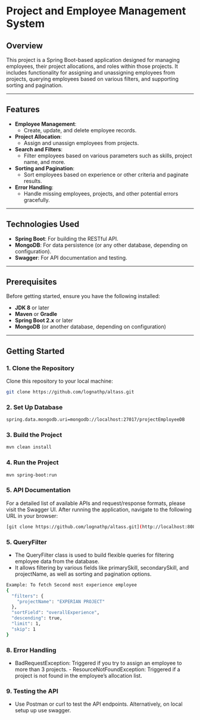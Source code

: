 # Project and Employee Management System

## Overview

This project is a Spring Boot-based application designed for managing employees, their project allocations, and roles within those projects. It includes functionality for assigning and unassigning employees from projects, querying employees based on various filters, and supporting sorting and pagination.

---

## Features

- **Employee Management**: 
  - Create, update, and delete employee records.
- **Project Allocation**: 
  - Assign and unassign employees from projects.
- **Search and Filters**: 
  - Filter employees based on various parameters such as skills, project name, and more.
- **Sorting and Pagination**: 
  - Sort employees based on experience or other criteria and paginate results.
- **Error Handling**: 
  - Handle missing employees, projects, and other potential errors gracefully.

---

## Technologies Used

- **Spring Boot**: For building the RESTful API.
- **MongoDB**: For data persistence (or any other database, depending on configuration).
- **Swagger**: For API documentation and testing.

---

## Prerequisites

Before getting started, ensure you have the following installed:

- **JDK 8** or later
- **Maven** or **Gradle**
- **Spring Boot 2.x** or later
- **MongoDB** (or another database, depending on configuration)

---

## Getting Started

### 1. Clone the Repository

Clone this repository to your local machine:

```bash
git clone https://github.com/lognathp/altass.git
```
### 2. Set Up Database
```bash
spring.data.mongodb.uri=mongodb://localhost:27017/projectEmployeeDB
```
### 3. Build the Project
```bash
mvn clean install
```
### 4. Run the Project
```bash
mvn spring-boot:run
```

### 5. API Documentation

For a detailed list of available APIs and request/response formats, please visit the Swagger UI. After running the application, navigate to the following URL in your browser:
```bash
[git clone https://github.com/lognathp/altass.git](http://localhost:8080/swagger-ui.html)
```

### 5. QueryFilter
  -  The QueryFilter class is used to build flexible queries for filtering employee data from the database.
  -  It allows filtering by various fields like primarySkill, secondarySkill, and projectName, as well as sorting and pagination options.
```bash
Example: To fetch Second most experience employee
{
  "filters": {
    "projectName": "EXPERIAN PROJECT"
  },
  "sortField": "overallExperience",
  "descending": true,
  "limit": 1,
  "skip": 1
}
```
### 8. Error Handling
   -  BadRequestException: Triggered if you try to assign an employee to more than 3 projects.
	 -  ResourceNotFoundException: Triggered if a project is not found in the employee’s allocation list.
### 9. Testing the API
   -  Use Postman or curl to test the API endpoints. Alternatively, on local setup up use swagger.

